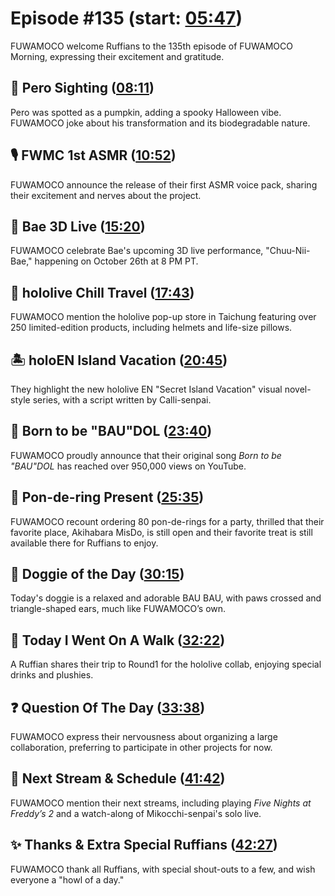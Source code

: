 # Episode #135 (start: [05:47](https://youtu.be/YRyo5vL6XsI?t=05m47s))

FUWAMOCO welcome Ruffians to the 135th episode of FUWAMOCO Morning, expressing their excitement and gratitude.

## 👀 Pero Sighting ([08:11](https://youtu.be/YRyo5vL6XsI?t=08m11s))

Pero was spotted as a pumpkin, adding a spooky Halloween vibe. FUWAMOCO joke about his transformation and its biodegradable nature.

## 🎙️ FWMC 1st ASMR ([10:52](https://youtu.be/YRyo5vL6XsI?t=10m52s))

FUWAMOCO announce the release of their first ASMR voice pack, sharing their excitement and nerves about the project.

## 🎥 Bae 3D Live ([15:20](https://youtu.be/YRyo5vL6XsI?t=15m20s))

FUWAMOCO celebrate Bae's upcoming 3D live performance, "Chuu-Nii-Bae," happening on October 26th at 8 PM PT.

## 🧳 hololive Chill Travel ([17:43](https://youtu.be/YRyo5vL6XsI?t=17m43s))

FUWAMOCO mention the hololive pop-up store in Taichung featuring over 250 limited-edition products, including helmets and life-size pillows.

## 🏝️ holoEN Island Vacation ([20:45](https://youtu.be/YRyo5vL6XsI?t=20m45s))

They highlight the new hololive EN "Secret Island Vacation" visual novel-style series, with a script written by Calli-senpai.

## 🎤 Born to be "BAU"DOL ([23:40](https://youtu.be/YRyo5vL6XsI?t=23m40s))

FUWAMOCO proudly announce that their original song *Born to be "BAU"DOL* has reached over 950,000 views on YouTube.

## 🍩 Pon-de-ring Present ([25:35](https://youtu.be/YRyo5vL6XsI?t=25m35s))

FUWAMOCO recount ordering 80 pon-de-rings for a party, thrilled that their favorite place, Akihabara MisDo, is still open and their favorite treat is still available there for Ruffians to enjoy.

## 🐶 Doggie of the Day ([30:15](https://youtu.be/YRyo5vL6XsI?t=30m15s))

Today's doggie is a relaxed and adorable BAU BAU, with paws crossed and triangle-shaped ears, much like FUWAMOCO’s own.

## 🚶 Today I Went On A Walk ([32:22](https://youtu.be/YRyo5vL6XsI?t=32m22s))

A Ruffian shares their trip to Round1 for the hololive collab, enjoying special drinks and plushies.

## ❓ Question Of The Day ([33:38](https://youtu.be/YRyo5vL6XsI?t=33m38s))

FUWAMOCO express their nervousness about organizing a large collaboration, preferring to participate in other projects for now.

## 📅 Next Stream & Schedule ([41:42](https://youtu.be/YRyo5vL6XsI?t=41m42s))

FUWAMOCO mention their next streams, including playing *Five Nights at Freddy’s 2* and a watch-along of Mikocchi-senpai's solo live.

## ✨ Thanks & Extra Special Ruffians ([42:27](https://youtu.be/YRyo5vL6XsI?t=42m27s))

FUWAMOCO thank all Ruffians, with special shout-outs to a few, and wish everyone a "howl of a day."
